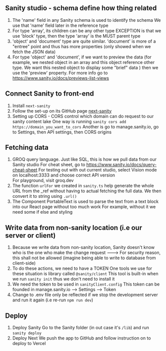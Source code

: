 ## Sanity studio - schema define how thing related

1. The 'name' field in any Sanity schema is used to identify the schema
   We use that 'name' field later in the reference type
2. For type 'array', its children can be any other type
   EXCEPTION is that we use 'block' type, then the type 'array' is the MUST parent type
3. 'object' and 'document' type are quite similar.
   'document' is more of a "entree" point and thus has more properties (only showed when we fetch the JSON data)
4. For type 'object' and 'document', if we want to preview the data
   (for example, we nested object in an array and this object reference other type. We want this nested object to display some "brief" data ) then we use the 'preview' property.
   For more info go to https://www.sanity.io/docs/previews-list-views

## Connect Sanity to front-end

1. Install `next-sanity`
2. Follow the set-up on its GitHub page [next-sanity](https://github.com/sanity-io/next-sanity)
3. Setting up CORS - CORS control which domain can do request to our sanity content lake
   One way is running `sanity cors add https://domain_you_want_to_cors`
   Another is go to manage.sanity.io, go to Settings, then API settings, then CORS origins

## Fetching data

1. GROQ query language.
   Just like SQL, this is how we pull data from our Sanity studio
   For cheat sheet, go to https://www.sanity.io/docs/query-cheat-sheet
   For testing out with out current studio, select Vision mode on localhost:3333 and choose correct API version  
   For playground, visit groq.dev
2. The function `urlFor` we created in `sanity.ts` help generate the whole URL from the \_ref without having to actual fetching the full data.
   We then convert it to string using `.url()`
3. The Component PortableText is used to parse the text from a text block into our React page without too much work
   For example, without it we need some if else and styling

## Write data from non-sanity location (i.e our server or client)

1. Because we write data from non-sanity location, Sanity doesn't know who is the one who make the change request
   ---> For security reason, this shall not be allowed (imagine being able to write to database from client-side)
2. To do these actions, we need to have a TOKEN
   One tools we use for these situation is library called `@sanity/client`
   This tool is built-in when we run `sanity init` thus we don't need to install it
3. We need the token to be used in `sanityClient.config`
   This token can be founded in manage.sanity.io --> Settings --> Token
4. Change to .env file only be reflected if we stop the development server and run it again
   (i.e re-run `npm run dev`)

## Deploy

1. Deploy Sanity
   Go to the Sanity folder (in out case it's `/lib`) and run `sanity deploy`
2. Deploy Next
   We push the app to GitHub and follow instruction on to deploy to Vercel
